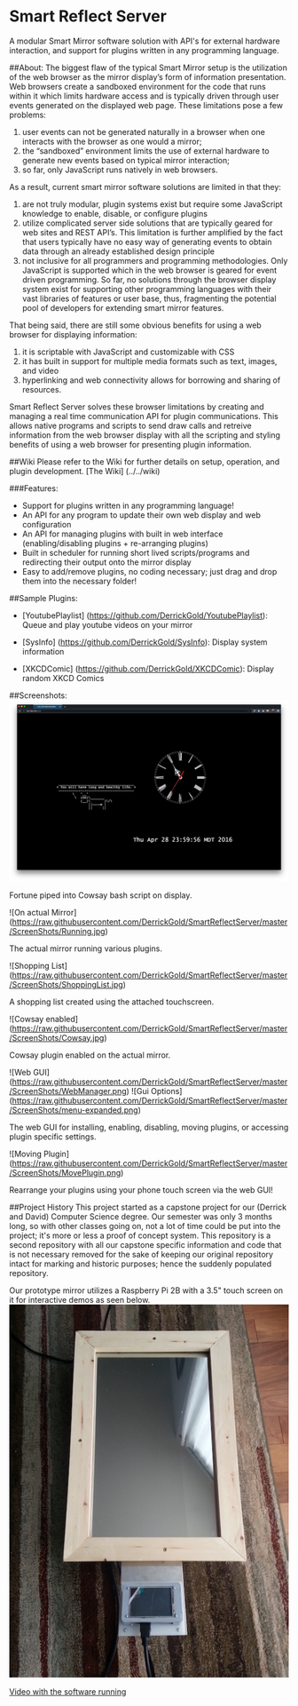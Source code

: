 # Smart Reflect Server
A modular Smart Mirror software solution with API's for external hardware interaction, and support for plugins written in any programming language.



##About:
The biggest flaw of the typical Smart Mirror setup is the utilization of the web browser as the mirror display’s form of information presentation. Web browsers create a sandboxed environment for the code that runs within it which limits hardware access and is typically driven through user events generated on the displayed web page. These limitations pose a few problems: 
  1. user events can not be generated naturally in a browser when one interacts with the browser as one would a mirror; 
  2. the “sandboxed” environment limits the use of external hardware to generate new events based on typical mirror interaction; 
  3. so far, only JavaScript runs natively in web browsers. 

As a result, current smart mirror software solutions are limited in that they: 
  1. are not truly modular, plugin systems exist but require some JavaScript knowledge to enable, disable, or configure plugins 
  2. utilize complicated server side solutions that are typically geared for web sites and REST API’s. This limitation is further amplified by the fact that users typically have no easy way of generating events to obtain data through an already established design principle
  3. not inclusive for all programmers and programming methodologies. Only JavaScript is supported which in the web browser is geared for event driven programming. So far, no solutions through the browser display system  exist for supporting other programming languages with their vast libraries of features or user base, thus, fragmenting the potential pool of developers for extending smart mirror features.

That being said, there are still some obvious benefits for using a web browser for displaying information:
  1. it is scriptable with JavaScript and customizable with CSS
  2. it has built in support for multiple media formats such as text, images, and video 
  3. hyperlinking and web connectivity allows for borrowing and sharing of resources.

Smart Reflect Server solves these browser limitations by creating and managing a real time communication API for plugin communications. This allows native programs and scripts to send draw calls and retreive information from the web browser display with all the scripting and styling benefits of using a web browser for presenting plugin information.

##Wiki
Please refer to the Wiki for further details on setup, operation, and plugin development.
[The Wiki] (../../wiki)

###Features:
* Support for plugins written in any programming language! 
* An API for any program to update their own web display and web configuration
* An API for managing plugins with built in web interface (enabling/disabling plugins + re-arranging plugins) 
* Built in scheduler for running short lived scripts/programs and redirecting their output onto the mirror display
* Easy to add/remove plugins, no coding necessary; just drag and drop them into the necessary folder!

##Sample Plugins:
* [YoutubePlaylist] (https://github.com/DerrickGold/YoutubePlaylist): Queue and play youtube videos on your mirror

* [SysInfo] (https://github.com/DerrickGold/SysInfo): Display system information

* [XKCDComic] (https://github.com/DerrickGold/XKCDComic): Display random XKCD Comics


##Screenshots:
![Mirror display](https://raw.githubusercontent.com/DerrickGold/SmartReflectServer/master/ScreenShots/Display.png)

Fortune piped into Cowsay bash script on display. 

![On actual Mirror] (https://raw.githubusercontent.com/DerrickGold/SmartReflectServer/master/ScreenShots/Running.jpg)

The actual mirror running various plugins.

![Shopping List] (https://raw.githubusercontent.com/DerrickGold/SmartReflectServer/master/ScreenShots/ShoppingList.jpg)

A shopping list created using the attached touchscreen.

![Cowsay enabled] (https://raw.githubusercontent.com/DerrickGold/SmartReflectServer/master/ScreenShots/Cowsay.jpg)

Cowsay plugin enabled on the actual mirror.

![Web GUI] (https://raw.githubusercontent.com/DerrickGold/SmartReflectServer/master/ScreenShots/WebManager.png)
![Gui Options] (https://raw.githubusercontent.com/DerrickGold/SmartReflectServer/master/ScreenShots/menu-expanded.png)

The web GUI for installing, enabling, disabling, moving plugins, or accessing plugin specific settings.

![Moving Plugin] (https://raw.githubusercontent.com/DerrickGold/SmartReflectServer/master/ScreenShots/MovePlugin.png)

Rearrange your plugins using your phone touch screen via the web GUI!



##Project History
This project started as a capstone project for our (Derrick and David) Computer Science degree. Our semester was only 3 months long, so with other classes going on, not a lot of time could be put into the project; it's more or less a proof of concept system. This repository is a second repository with all our capstone specific information and code that is not necessary removed for the sake of keeping our original repository intact for marking and historic purposes; hence the suddenly populated repository.

Our prototype mirror utilizes a Raspberry Pi 2B with a 3.5" touch screen on it for interactive demos as seen below.
![Prototype Hardware](https://raw.githubusercontent.com/DerrickGold/SmartReflectServer/master/ScreenShots/Prototype.jpg)

[Video with the software running](https://www.youtube.com/watch?v=vvyk46WU3A4)

